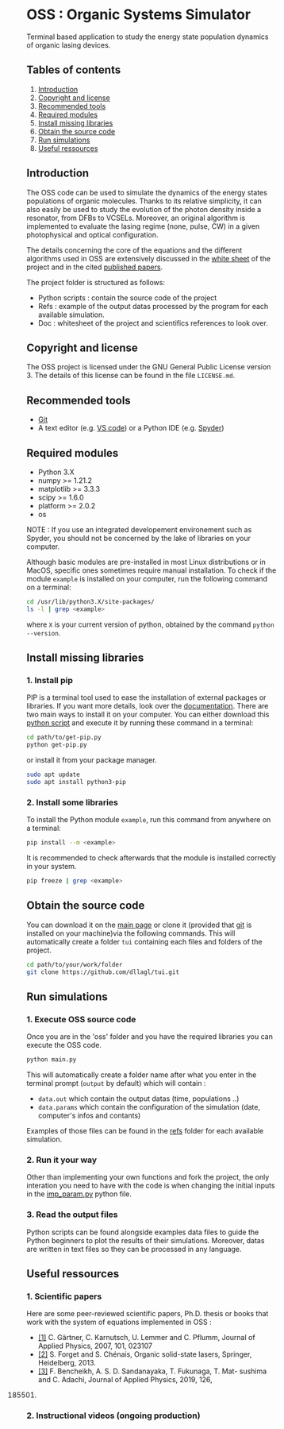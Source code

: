 # OSS : Organic Systems Simulator

Terminal based application to study the energy state population dynamics of organic lasing devices.

## Tables of contents
1. [Introduction](#introduction)
2. [Copyright and license](#copyright-and--license)
3. [Recommended tools](#recommended-tools)
4. [Required modules](#required-modules)
5. [Install missing libraries](#install-missing-libraries)
6. [Obtain the source code](#Obtain-the-source-code)
7. [Run simulations](#run-simulations) 
8. [Useful ressources](#useful-ressources)


## Introduction 
The OSS code can be used to simulate the dynamics of the energy states populations of organic molecules. Thanks to its relative simplicity, it can also easily be used to study the evolution of the photon density inside a resonator, from DFBs to VCSELs.
Moreover, an original algorithm is implemented to evaluate the lasing regime (none, pulse, CW) in a given photophysical and optical configuration. 

The details concerning the core of the equations and the different algorithms used in OSS are extensively discussed in the [white sheet](doc/whitesheet.pdf) of the project and in the cited [published papers](#useful-ressources).

The project folder is structured as follows:
- Python scripts : contain the source code of the project
- Refs : example of the output datas processed by the program for each available simulation.
- Doc : whitesheet of the project and scientifics references to look over.

## Copyright and license
The OSS project is licensed under the GNU General Public License version 3. The details of this license can be found in the file `LICENSE.md`.


## Recommended tools

- [Git](https://git-scm.com/book/fr/v2/D%C3%A9marrage-rapide-Installation-de-Git) 
- A text editor (e.g. [VS code](https://code.visualstudio.com/)) or a Python IDE (e.g. [Spyder](https://www.spyder-ide.org/))

## Required modules
- Python 3.X
- numpy >= 1.21.2
- matplotlib >= 3.3.3
- scipy >= 1.6.0
- platform >= 2.0.2
- os 

NOTE : If you use an integrated developement environement such as Spyder, you should not be concerned by the lake of libraries on your computer. 

Although basic modules are pre-installed in most Linux distributions or in MacOS, specific ones sometimes require manual installation.
To check if the module `example` is installed on your computer, run the following command on a terminal:
```bash
cd /usr/lib/python3.X/site-packages/
ls -l | grep <example>
```
where `X` is your current version of python, obtained by the command `python --version`.

## Install missing libraries

### 1. Install pip 

PIP is a terminal tool used to ease the installation of external packages or libraries. If you want more details, look over the [documentation](https://docs.python.org/fr/3.6/installing/index.html).
There are two main ways to install it on your computer. You can either download this [python script](https://bootstrap.pypa.io/get-pip.py) and execute it by running these command in a terminal:

```bash
cd path/to/get-pip.py
python get-pip.py
```
or install it from your package manager. 
```bash
sudo apt update 
sudo apt install python3-pip
```

### 2. Install some libraries 
To install the Python module `example`, run this command from anywhere on a terminal:
```bash 
pip install --m <example> 
```

It is recommended to check afterwards that the module is installed correctly in your system.
```bash
pip freeze | grep <example>
```


## Obtain the source code 
You can download it on the [main page](https://github.com/dllagl/tui.git) or clone it (provided that [git](https://git-scm.com/book/fr/v2/D%C3%A9marrage-rapide-Installation-de-Git) is installed on your machine)via the following commands. This will automatically create a folder `tui` containing each files and folders of the project.
```bash 
cd path/to/your/work/folder
git clone https://github.com/dllagl/tui.git
```

## Run simulations 

### 1. Execute OSS source code

Once you are in the 'oss' folder and you have the required libraries you can execute the OSS code. 
```bash 
python main.py 
```

This will automatically create a folder name after what you enter in the terminal prompt (`output` by default) which will contain : 
-  `data.out` which contain the output datas (time, populations ..)
- `data.params` which contain the configuration of the simulation (date, computer's infos and contants)

Examples of those files can be found in the [refs](refs) folder for each available simulation.

### 2. Run it your way

Other than implementing your own functions and fork the project, the only interation you need to have 
with the code is when changing the initial inputs in the [imp_param.py](imp_param.py) python file. 


### 3. Read the output files 

Python scripts can be found alongside examples data files to guide the Python beginners to plot the results of their simulations. 
Moreover, datas are written in text files so they can be processed in any language.


## Useful ressources

### 1. Scientific papers

Here are some peer-reviewed scientific papers, Ph.D. thesis or books that work with the system of equations implemented in OSS : 
- [[1]](https://doi.org/10.1063/1.2425003) C. Gärtner, C. Karnutsch, U. Lemmer and C. Pflumm, Journal
of Applied Physics, 2007, 101, 023107
- [[2]](https://link.springer.com/book/10.1007/978-3-642-36705-2) S. Forget and S. Chénais, Organic solid-state lasers, Springer,
Heidelberg, 2013.
- [[3]](https://doi.org/10.1063/1.5121485) F. Bencheikh, A. S. D. Sandanayaka, T. Fukunaga, T. Mat-
sushima and C. Adachi, Journal of Applied Physics, 2019, 126,
185501.


### 2. Instructional videos (ongoing production)

<!-- In order to help new users to get the most out of OSS, a few videos have been recorded.
- Windows :
- UNIX :  -->
